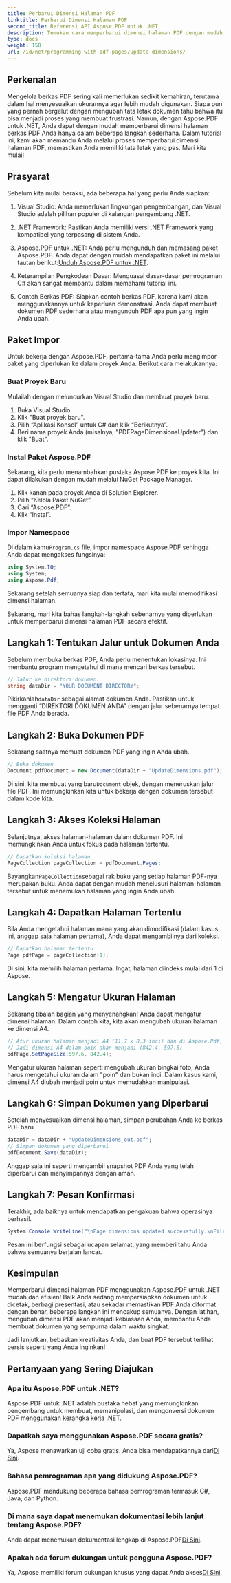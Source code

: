 ```yaml
---
title: Perbarui Dimensi Halaman PDF
linktitle: Perbarui Dimensi Halaman PDF
second_title: Referensi API Aspose.PDF untuk .NET
description: Temukan cara memperbarui dimensi halaman PDF dengan mudah dengan Aspose.PDF untuk .NET dalam panduan langkah demi langkah yang komprehensif ini.
type: docs
weight: 150
url: /id/net/programming-with-pdf-pages/update-dimensions/
---
```

## Perkenalan

Mengelola berkas PDF sering kali memerlukan sedikit kemahiran, terutama dalam hal menyesuaikan ukurannya agar lebih mudah digunakan. Siapa pun yang pernah bergelut dengan mengubah tata letak dokumen tahu bahwa itu bisa menjadi proses yang membuat frustrasi. Namun, dengan Aspose.PDF untuk .NET, Anda dapat dengan mudah memperbarui dimensi halaman berkas PDF Anda hanya dalam beberapa langkah sederhana. Dalam tutorial ini, kami akan memandu Anda melalui proses memperbarui dimensi halaman PDF, memastikan Anda memiliki tata letak yang pas. Mari kita mulai!

## Prasyarat

Sebelum kita mulai beraksi, ada beberapa hal yang perlu Anda siapkan:

1. Visual Studio: Anda memerlukan lingkungan pengembangan, dan Visual Studio adalah pilihan populer di kalangan pengembang .NET.

2. .NET Framework: Pastikan Anda memiliki versi .NET Framework yang kompatibel yang terpasang di sistem Anda.

3. Aspose.PDF untuk .NET: Anda perlu mengunduh dan memasang paket Aspose.PDF. Anda dapat dengan mudah mendapatkan paket ini melalui tautan berikut:[Unduh Aspose.PDF untuk .NET](https://releases.aspose.com/pdf/net/).

4. Keterampilan Pengkodean Dasar: Menguasai dasar-dasar pemrograman C# akan sangat membantu dalam memahami tutorial ini.

5. Contoh Berkas PDF: Siapkan contoh berkas PDF, karena kami akan menggunakannya untuk keperluan demonstrasi. Anda dapat membuat dokumen PDF sederhana atau mengunduh PDF apa pun yang ingin Anda ubah.

## Paket Impor

Untuk bekerja dengan Aspose.PDF, pertama-tama Anda perlu mengimpor paket yang diperlukan ke dalam proyek Anda. Berikut cara melakukannya:

### Buat Proyek Baru

Mulailah dengan meluncurkan Visual Studio dan membuat proyek baru.

1. Buka Visual Studio.
2. Klik "Buat proyek baru".
3. Pilih “Aplikasi Konsol” untuk C# dan klik “Berikutnya”.
4. Beri nama proyek Anda (misalnya, "PDFPageDimensionsUpdater") dan klik "Buat".

### Instal Paket Aspose.PDF

Sekarang, kita perlu menambahkan pustaka Aspose.PDF ke proyek kita. Ini dapat dilakukan dengan mudah melalui NuGet Package Manager.

1. Klik kanan pada proyek Anda di Solution Explorer.
2. Pilih “Kelola Paket NuGet”.
3. Cari “Aspose.PDF”.
4. Klik “Instal”.

### Impor Namespace

 Di dalam kamu`Program.cs` file, impor namespace Aspose.PDF sehingga Anda dapat mengakses fungsinya:

```csharp
using System.IO;
using System;
using Aspose.Pdf;
```

Sekarang setelah semuanya siap dan tertata, mari kita mulai memodifikasi dimensi halaman.

Sekarang, mari kita bahas langkah-langkah sebenarnya yang diperlukan untuk memperbarui dimensi halaman PDF secara efektif.

## Langkah 1: Tentukan Jalur untuk Dokumen Anda

Sebelum membuka berkas PDF, Anda perlu menentukan lokasinya. Ini membantu program mengetahui di mana mencari berkas tersebut.

```csharp
// Jalur ke direktori dokumen.
string dataDir = "YOUR DOCUMENT DIRECTORY";
```
 Pikirkanlah`dataDir` sebagai alamat dokumen Anda. Pastikan untuk mengganti “DIREKTORI DOKUMEN ANDA” dengan jalur sebenarnya tempat file PDF Anda berada.

## Langkah 2: Buka Dokumen PDF

Sekarang saatnya memuat dokumen PDF yang ingin Anda ubah.

```csharp
// Buka dokumen
Document pdfDocument = new Document(dataDir + "UpdateDimensions.pdf");
```
 Di sini, kita membuat yang baru`Document` objek, dengan meneruskan jalur file PDF. Ini memungkinkan kita untuk bekerja dengan dokumen tersebut dalam kode kita.

## Langkah 3: Akses Koleksi Halaman

Selanjutnya, akses halaman-halaman dalam dokumen PDF. Ini memungkinkan Anda untuk fokus pada halaman tertentu.

```csharp
// Dapatkan koleksi halaman
PageCollection pageCollection = pdfDocument.Pages;
```
 Bayangkan`PageCollection`sebagai rak buku yang setiap halaman PDF-nya merupakan buku. Anda dapat dengan mudah menelusuri halaman-halaman tersebut untuk menemukan halaman yang ingin Anda ubah.

## Langkah 4: Dapatkan Halaman Tertentu

Bila Anda mengetahui halaman mana yang akan dimodifikasi (dalam kasus ini, anggap saja halaman pertama), Anda dapat mengambilnya dari koleksi.

```csharp
// Dapatkan halaman tertentu
Page pdfPage = pageCollection[1];
```
Di sini, kita memilih halaman pertama. Ingat, halaman diindeks mulai dari 1 di Aspose.

## Langkah 5: Mengatur Ukuran Halaman

Sekarang tibalah bagian yang menyenangkan! Anda dapat mengatur dimensi halaman. Dalam contoh kita, kita akan mengubah ukuran halaman ke dimensi A4.

```csharp
// Atur ukuran halaman menjadi A4 (11,7 x 8,3 inci) dan di Aspose.Pdf, 1 inci = 72 poin
// Jadi dimensi A4 dalam poin akan menjadi (842.4, 597.6)
pdfPage.SetPageSize(597.6, 842.4);
```
Mengatur ukuran halaman seperti mengubah ukuran bingkai foto; Anda harus mengetahui ukuran dalam "poin" dan bukan inci. Dalam kasus kami, dimensi A4 diubah menjadi poin untuk memudahkan manipulasi.

## Langkah 6: Simpan Dokumen yang Diperbarui

Setelah menyesuaikan dimensi halaman, simpan perubahan Anda ke berkas PDF baru.

```csharp
dataDir = dataDir + "UpdateDimensions_out.pdf";
// Simpan dokumen yang diperbarui
pdfDocument.Save(dataDir);
```
Anggap saja ini seperti mengambil snapshot PDF Anda yang telah diperbarui dan menyimpannya dengan aman.

## Langkah 7: Pesan Konfirmasi

Terakhir, ada baiknya untuk mendapatkan pengakuan bahwa operasinya berhasil.

```csharp
System.Console.WriteLine("\nPage dimensions updated successfully.\nFile saved at " + dataDir);
```
Pesan ini berfungsi sebagai ucapan selamat, yang memberi tahu Anda bahwa semuanya berjalan lancar.

## Kesimpulan

Memperbarui dimensi halaman PDF menggunakan Aspose.PDF untuk .NET mudah dan efisien! Baik Anda sedang mempersiapkan dokumen untuk dicetak, berbagi presentasi, atau sekadar memastikan PDF Anda diformat dengan benar, beberapa langkah ini mencakup semuanya. Dengan latihan, mengubah dimensi PDF akan menjadi kebiasaan Anda, membantu Anda membuat dokumen yang sempurna dalam waktu singkat.

Jadi lanjutkan, bebaskan kreativitas Anda, dan buat PDF tersebut terlihat persis seperti yang Anda inginkan!

## Pertanyaan yang Sering Diajukan

### Apa itu Aspose.PDF untuk .NET?
Aspose.PDF untuk .NET adalah pustaka hebat yang memungkinkan pengembang untuk membuat, memanipulasi, dan mengonversi dokumen PDF menggunakan kerangka kerja .NET.

### Dapatkah saya menggunakan Aspose.PDF secara gratis?
 Ya, Aspose menawarkan uji coba gratis. Anda bisa mendapatkannya dari[Di Sini](https://releases.aspose.com/).

### Bahasa pemrograman apa yang didukung Aspose.PDF?
Aspose.PDF mendukung beberapa bahasa pemrograman termasuk C#, Java, dan Python.

### Di mana saya dapat menemukan dokumentasi lebih lanjut tentang Aspose.PDF?
 Anda dapat menemukan dokumentasi lengkap di Aspose.PDF[Di Sini](https://reference.aspose.com/pdf/net/).

### Apakah ada forum dukungan untuk pengguna Aspose.PDF?
 Ya, Aspose memiliki forum dukungan khusus yang dapat Anda akses[Di Sini](https://forum.aspose.com/c/pdf/10).